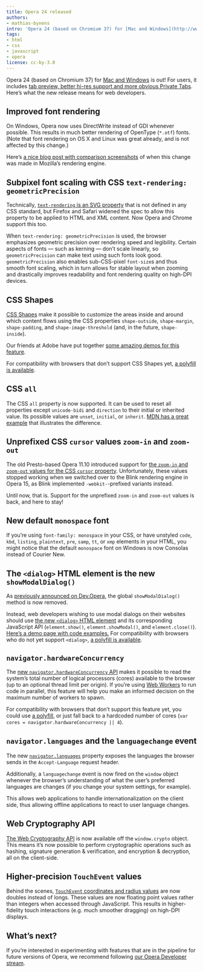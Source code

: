 ```yaml
---
title: Opera 24 released
authors:
- mathias-bynens
intro: 'Opera 24 (based on Chromium 37) for [Mac and Windows](http://www.opera.com/computer) is out! For users, it includes [tab preview, better hi-res support and more obvious Private Tabs](http://blogs.opera.com/desktop/2014/09/browse-faster-opera-24-desktop-with-tab-preview/). Here’s what the new release means for web developers.'
tags:
- html
- css
- javascript
- opera
license: cc-by-3.0
---
```


Opera 24 (based on Chromium 37) for [Mac and Windows](http://www.opera.com/computer) is out! For users, it includes [tab preview, better hi-res support and more obvious Private Tabs](http://blogs.opera.com/desktop/2014/09/browse-faster-opera-24-desktop-with-tab-preview/). Here’s what the new release means for web developers.

## Improved font rendering

On Windows, Opera now uses DirectWrite instead of GDI whenever possible. This results in much better rendering of OpenType (`*.otf`) fonts. (Note that font rendering on OS X and Linux was great already, and is not affected by this change.)

Here’s [a nice blog post with comparison screenshots](https://blog.mozilla.org/nattokirai/2009/10/22/better-postscript-cff-font-rendering-with-directwrite/) of when this change was made in Mozilla’s rendering engine.

## Subpixel font scaling with CSS `text-rendering: geometricPrecision`

Technically, [`text-rendering` is an SVG property](http://www.w3.org/TR/SVG11/painting.html#TextRenderingProperty) that is not defined in any CSS standard, but Firefox and Safari widened the spec to allow this property to be applied to HTML and XML content. Now Opera and Chrome support this too.

When `text-rendering: geometricPrecision` is used, the browser emphasizes geometric precision over rendering speed and legibility. Certain aspects of fonts — such as kerning — don’t scale linearly, so `geometricPrecision` can make text using such fonts look good. `geometricPrecision` also enables sub-CSS-pixel `font-size`s and thus smooth font scaling, which in turn allows for stable layout when zooming and drastically improves readability and font rendering quality on high-DPI devices.

## CSS Shapes

[CSS Shapes](http://dev.w3.org/csswg/css-shapes/) make it possible to customize the areas inside and around which content flows using the CSS properties `shape-outside`, `shape-margin`, `shape-padding`, and `shape-image-threshold` (and, in the future, `shape-inside`).

Our friends at Adobe have put together [some amazing demos for this feature](http://blogs.adobe.com/webplatform/2014/05/13/good-looking-shapes-gallery/).

For compatibility with browsers that don’t support CSS Shapes yet, [a polyfill is available](http://blogs.adobe.com/webplatform/2014/05/12/css-shapes-polyfill/).

## CSS `all`

The CSS `all` property is now supported. It can be used to reset all properties except `unicode-bidi` and `direction` to their initial or inherited value. Its possible values are `unset`, `initial`, or `inherit`. [MDN has a great example](https://developer.mozilla.org/en-US/docs/Web/CSS/all#Examples) that illustrates the difference.

## Unprefixed CSS `cursor` values `zoom-in` and `zoom-out`

The old Presto-based Opera 11.10 introduced support for [the `zoom-in` and `zoom-out` values for the CSS `cursor` property](http://dev.w3.org/csswg/css-ui/#cursor). Unfortunately, these values stopped working when we switched over to the Blink rendering engine in Opera 15, as Blink implemented `-webkit-`-prefixed variants instead.

Until now, that is. Support for the unprefixed `zoom-in` and `zoom-out` values is back, and here to stay!

## New default `monospace` font

If you’re using `font-family: monospace` in your CSS, or have unstyled `code`, `kbd`, `listing`, `plaintext`, `pre`, `samp`, `tt`, or `xmp` elements in your HTML, you might notice that the default `monospace` font on Windows is now Consolas instead of Courier New.

## The `<dialog>` HTML element is the new `showModalDialog()`

As [previously announced on Dev.Opera](http://dev.opera.com/blog/showmodaldialog/), the global `showModalDialog()` method is now removed.

Instead, web developers wishing to use modal dialogs on their websites should use [the new `<dialog>` HTML element](http://www.whatwg.org/specs/web-apps/current-work/multipage/commands.html#the-dialog-element) and its corresponding JavaScript API (`element.show()`, `element.showModal()`, and `element.close()`). [Here’s a demo page with code examples.](http://demo.agektmr.com/dialog/) For compatibility with browsers who do not yet support `<dialog>`, [a polyfill is available](https://github.com/GoogleChrome/dialog-polyfill).

## `navigator.hardwareConcurrency`

The [new `navigator.hardwareConcurrency` API](http://wiki.whatwg.org/wiki/NavigatorCores) makes it possible to read the system’s total number of logical processors (cores) available to the browser (up to an optional thread limit per origin). If you’re using [Web Workers](http://dev.opera.com/articles/web-workers-rise-up/) to run code in parallel, this feature will help you make an informed decision on the maximum number of workers to spawn.

For compatibility with browsers that don’t support this feature yet, you could use [a polyfill](http://wg.oftn.org/projects/core-estimator/demo/), or just fall back to a hardcoded number of cores (`var cores = navigator.hardwareConcurrency || 4`).

## `navigator.languages` and the `languagechange` event

The new [`navigator.languages`](http://www.whatwg.org/specs/web-apps/current-work/multipage/webappapis.html#navigatorlanguage) property exposes the languages the browser sends in the `Accept-Language` request header.

Additionally, a `languagechange` event is now fired on the `window` object whenever the browser’s understanding of what the user’s preferred languages are changes (if you change your system settings, for example).

This allows web applications to handle internationalization on the client side, thus allowing offline applications to react to user language changes.

## Web Cryptography API

[The Web Cryptography API](https://dvcs.w3.org/hg/webcrypto-api/raw-file/tip/spec/Overview.html) is now available off the `window.crypto` object. This means it’s now possible to perform cryptographic operations such as hashing, signature generation & verification, and encryption & decryption, all on the client-side.

## Higher-precision `TouchEvent` values

Behind the scenes, [`TouchEvent` coordinates and radius values](https://dvcs.w3.org/hg/webevents/raw-file/v1-errata/touchevents.html#touch-interface) are now doubles instead of longs. These values are now floating point values rather than integers when accessed through JavaScript. This results in higher-fidelity touch interactions (e.g. much smoother dragging) on high-DPI displays.

## What’s next?

If you’re interested in experimenting with features that are in the pipeline for future versions of Opera, we recommend following [our Opera Developer stream](http://www.opera.com/developer).
